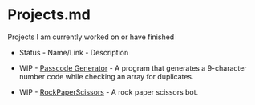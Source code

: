 # Projects.md

Projects I am currently worked on or have finished
- Status - Name/Link - Description

- WIP - [Passcode Generator](https://github.com/AAAnothername/Passcode-Generator) - A program that generates a 9-character number code while checking an array for duplicates.
- WIP - [RockPaperScissors](https://github.com/AAAnothername/RockPaperScissors) - A rock paper scissors bot.
